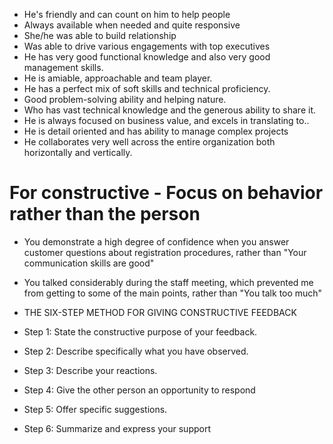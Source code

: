 * He's friendly and can count on him to help people
* Always available when needed and quite responsive
* She/he was able to build relationship
* Was able to drive various engagements with top executives
* He has very good functional knowledge and also very good management skills.
* He is amiable, approachable and team player.
* He has a perfect mix of soft skills and technical proficiency.
* Good problem-solving ability and helping nature.
* Who has vast technical knowledge and the generous ability to share it.
* He is always focused on business value, and excels in translating to..
* He is detail oriented and has ability to manage complex projects 
* He collaborates very well across the entire organization both horizontally and vertically.


# For constructive - Focus on behavior rather than the person

* You demonstrate a high degree of confidence when you answer customer questions about registration procedures, rather than "Your communication skills are good"
* You talked considerably during the staff meeting, which prevented me from getting to some of the main points, rather than "You talk too much"

* THE SIX-STEP METHOD FOR GIVING CONSTRUCTIVE FEEDBACK

* Step 1: State the constructive purpose of your feedback.
* Step 2: Describe specifically what you have observed.
* Step 3: Describe your reactions.
* Step 4: Give the other person an opportunity to respond
* Step 5: Offer specific suggestions.
* Step 6: Summarize and express your support